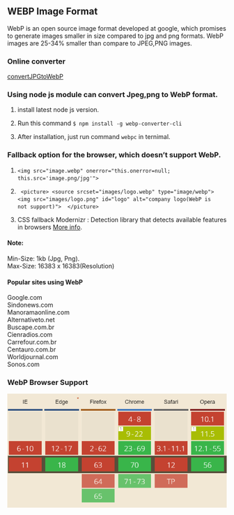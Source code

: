 ## WEBP Image Format
WebP is an open source image format developed at google, which promises to generate images smaller in size compared to jpg and png formats.
WebP images are 25-34% smaller than compare to JPEG,PNG images.

### Online converter 

   [convertJPGtoWebP](https://convertio.co/jpg-webp/)

### Using node js module can convert Jpeg,png to WebP format.

   1) install latest node js version. 
   
   2) Run this command ```$ npm install -g webp-converter-cli ```

   3) After installation, just run command ```webpc``` in ternimal.

### Fallback option for the browser, which doesn’t support WebP.

   1) ```<img src="image.webp" onerror="this.onerror=null; this.src='image.png/jpg'">```

   2) ``` <picture> <source srcset="images/logo.webp" type="image/webp">  <img src="images/logo.png" id="logo" alt="company logo(WebP is         not support)">  </picture>```
   
   3) CSS fallback 
      Modernizr : Detection library that detects available features in browsers
      [More info](https://css-tricks.com/using-webp-images/).
 
#### Note: 
   Min-Size: 1kb (Jpg, Png).    
   Max-Size: 16383 x 16383(Resolution)
   
#### Popular sites using WebP
   Google.com </br>
   Sindonews.com </br>
   Manoramaonline.com</br>
   Alternativeto.net</br>
   Buscape.com.br</br>
   Cienradios.com</br>
   Carrefour.com.br</br>
   Centauro.com.br</br>
   Worldjournal.com</br>
   Sonos.com</br>

### WebP Browser Support
   
   ![Kiku](WebpBrowserSupport.PNG) 
